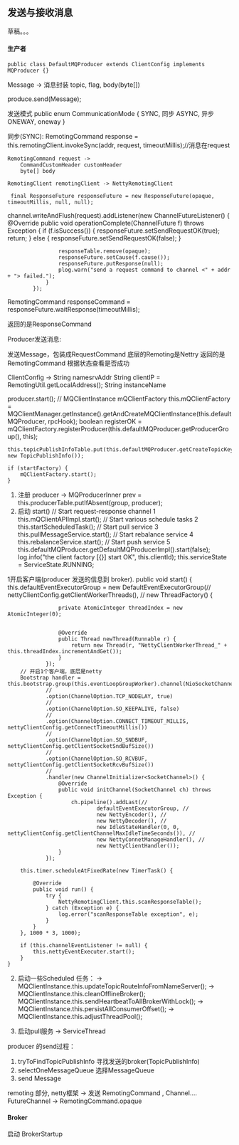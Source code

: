 ## 发送与接收消息

草稿。。。

#### 生产者
```
public class DefaultMQProducer extends ClientConfig implements MQProducer {}

```

Message -> 消息封装
topic, flag, body(byte[])

produce.send(Message);

发送模式
public enum CommunicationMode {
    SYNC,  同步
    ASYNC, 异步
    ONEWAY, oneway
}

同步(SYNC):
    RemotingCommand response = this.remotingClient.invokeSync(addr, request, timeoutMillis);//消息在request

    RemotingCommand request -> 
        CommandCustomHeader customHeader
        byte[] body

    RemotingClient remotingClient -> NettyRemotingClient

     final ResponseFuture responseFuture = new ResponseFuture(opaque, timeoutMillis, null, null);

 channel.writeAndFlush(request).addListener(new ChannelFutureListener() {
                @Override
                public void operationComplete(ChannelFuture f) throws Exception {
                    if (f.isSuccess()) {
                        responseFuture.setSendRequestOK(true);
                        return;
                    } else {
                        responseFuture.setSendRequestOK(false);
                    }

                    responseTable.remove(opaque);
                    responseFuture.setCause(f.cause());
                    responseFuture.putResponse(null);
                    plog.warn("send a request command to channel <" + addr + "> failed.");
                }
            });

 RemotingCommand responseCommand = responseFuture.waitResponse(timeoutMillis);

 返回的是ResponseCommand

 Producer发送消息:

 发送Message，包装成RequestCommand
 底层的Remoting是Nettry
 返回的是 RemotingCommand 根据状态查看是否成功



ClientConfig -> 
    String namesrvAddr
    String clientIP = RemotingUtil.getLocalAddress();
    String instanceName


producer.start(); 
    // MQClientInstance mQClientFactory
    this.mQClientFactory = MQClientManager.getInstance().getAndCreateMQClientInstance(this.defaultMQProducer, rpcHook);
    boolean registerOK = mQClientFactory.registerProducer(this.defaultMQProducer.getProducerGroup(), this);

    this.topicPublishInfoTable.put(this.defaultMQProducer.getCreateTopicKey(), new TopicPublishInfo());

    if (startFactory) {
        mQClientFactory.start();
    }
1. 注册 producer -> MQProducerInner prev = this.producerTable.putIfAbsent(group, producer);     
2. 启动 start()
                    // Start request-response channel   1
                    this.mQClientAPIImpl.start();
                    // Start various schedule tasks  2
                    this.startScheduledTask();
                    // Start pull service   3
                    this.pullMessageService.start();
                    // Start rebalance service   4
                    this.rebalanceService.start();
                    // Start push service    5
                    this.defaultMQProducer.getDefaultMQProducerImpl().start(false);
                    log.info("the client factory [{}] start OK", this.clientId);
                    this.serviceState = ServiceState.RUNNING;


1开启客户端(producer 发送的信息到 broker). public void start() {
        this.defaultEventExecutorGroup = new DefaultEventExecutorGroup(//
                nettyClientConfig.getClientWorkerThreads(), //
                new ThreadFactory() {

                    private AtomicInteger threadIndex = new AtomicInteger(0);


                    @Override
                    public Thread newThread(Runnable r) {
                        return new Thread(r, "NettyClientWorkerThread_" + this.threadIndex.incrementAndGet());
                    }
                });
        // 开启1个客户端，底层是netty
        Bootstrap handler = this.bootstrap.group(this.eventLoopGroupWorker).channel(NioSocketChannel.class)//
                //
                .option(ChannelOption.TCP_NODELAY, true)
                //
                .option(ChannelOption.SO_KEEPALIVE, false)
                //
                .option(ChannelOption.CONNECT_TIMEOUT_MILLIS, nettyClientConfig.getConnectTimeoutMillis())
                //
                .option(ChannelOption.SO_SNDBUF, nettyClientConfig.getClientSocketSndBufSize())
                //
                .option(ChannelOption.SO_RCVBUF, nettyClientConfig.getClientSocketRcvBufSize())
                //
                .handler(new ChannelInitializer<SocketChannel>() {
                    @Override
                    public void initChannel(SocketChannel ch) throws Exception {
                        ch.pipeline().addLast(//
                                defaultEventExecutorGroup, //
                                new NettyEncoder(), //
                                new NettyDecoder(), //
                                new IdleStateHandler(0, 0, nettyClientConfig.getClientChannelMaxIdleTimeSeconds()), //
                                new NettyConnetManageHandler(), //
                                new NettyClientHandler());
                    }
                });

        this.timer.scheduleAtFixedRate(new TimerTask() {

            @Override
            public void run() {
                try {
                    NettyRemotingClient.this.scanResponseTable();
                } catch (Exception e) {
                    log.error("scanResponseTable exception", e);
                }
            }
        }, 1000 * 3, 1000);

        if (this.channelEventListener != null) {
            this.nettyEventExecuter.start();
        }
    }

2. 启动一些Scheduled 任务：
    -> MQClientInstance.this.updateTopicRouteInfoFromNameServer();
    -> MQClientInstance.this.cleanOfflineBroker();
        MQClientInstance.this.sendHeartbeatToAllBrokerWithLock();
    -> MQClientInstance.this.persistAllConsumerOffset();
    -> MQClientInstance.this.adjustThreadPool();

3. 启动pull服务
    -> ServiceThread


producer 的send过程：
1. tryToFindTopicPublishInfo 寻找发送的broker(TopicPublishInfo)
2. selectOneMessageQueue 选择MessageQueue
3. send Message

remoting 部分,  netty框架 ->  发送 RemotingCommand , Channel....  FutureChannel -> RemotingCommand.opaque
    

#### Broker

启动 BrokerStartup
